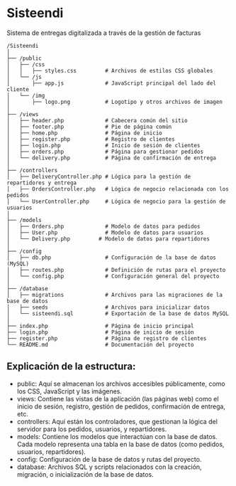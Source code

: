# Sisteendi
Sistema de entregas digitalizada a través de la gestión de facturas

```console
/Sisteendi
│
├── /public
│   ├── /css
│   │   ├── styles.css         # Archivos de estilos CSS globales
│   └── /js
│       ├── app.js             # JavaScript principal del lado del cliente
│   └── /img
│       ├── logo.png           # Logotipo y otros archivos de imagen
│
├── /views
│   ├── header.php             # Cabecera común del sitio
│   ├── footer.php             # Pie de página común
│   ├── home.php               # Página de inicio
│   ├── register.php           # Registro de clientes
│   ├── login.php              # Inicio de sesión de clientes
│   ├── orders.php             # Página para gestionar pedidos
│   └── delivery.php           # Página de confirmación de entrega
│
├── /controllers
│   ├── DeliveryController.php # Lógica para la gestión de repartidores y entrega
│   ├── OrdersController.php   # Lógica de negocio relacionada con los pedidos
│   └── UserController.php     # Lógica de negocio para la gestión de usuarios
│
├── /models
│   ├── Orders.php             # Modelo de datos para pedidos
│   ├── User.php               # Modelo de datos para usuarios
│   └── Delivery.php         # Modelo de datos para repartidores
│
├── /config
│   ├── db.php                 # Configuración de la base de datos (MySQL)
│   ├── routes.php             # Definición de rutas para el proyecto
│   └── config.php             # Configuración general del proyecto
│
├── /database
│   ├── migrations             # Archivos para las migraciones de la base de datos
│   ├── seeds                  # Archivos para inicializar datos
│   └── sisteendi.sql          # Exportación de la base de datos MySQL
│
├── index.php                  # Página de inicio principal
├── login.php                  # Página de inicio de sesión
├── register.php               # Página de registro de clientes
└── README.md                  # Documentación del proyecto
```

## Explicación de la estructura:
- public: Aquí se almacenan los archivos accesibles públicamente, como los CSS, JavaScript y las imágenes.
- views: Contiene las vistas de la aplicación (las páginas web) como el inicio de sesión, registro, gestión de pedidos, confirmación de entrega, etc.
- controllers: Aquí están los controladores, que gestionan la lógica del servidor para los pedidos, usuarios, y repartidores.
- models: Contiene los modelos que interactúan con la base de datos. Cada modelo representa una tabla en la base de datos (como pedidos, usuarios, repartidores).
- config: Configuración de la base de datos y rutas del proyecto.
- database: Archivos SQL y scripts relacionados con la creación, migración, o inicialización de la base de datos.